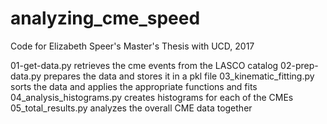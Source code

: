 # analyzing_cme_speed
Code for Elizabeth Speer's Master's Thesis with UCD, 2017

01-get-data.py retrieves the cme events from the LASCO catalog
02-prep-data.py prepares the data and stores it in a pkl file
03_kinematic_fitting.py sorts the data and applies the appropriate functions and fits
04_analysis_histograms.py creates histograms for each of the CMEs
05_total_results.py analyzes the overall CME data together
